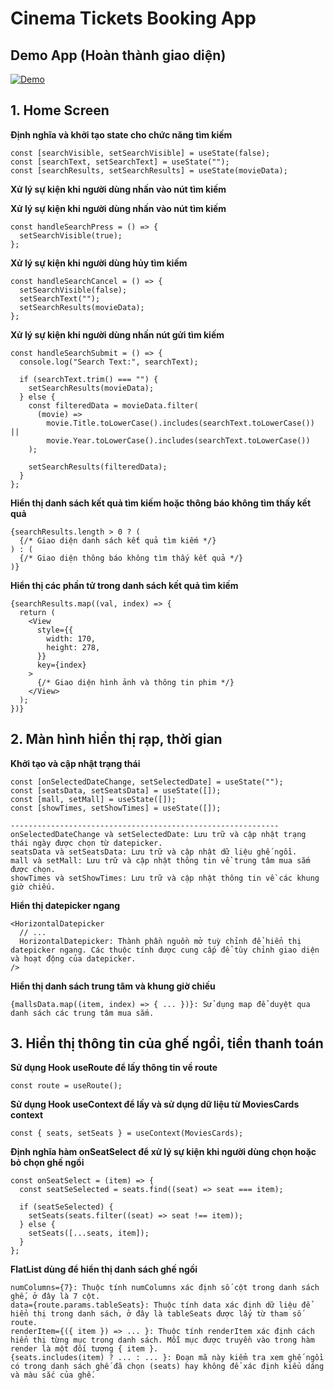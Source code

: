 # Cinema Tickets Booking App
## Demo App (Hoàn thành giao diện)
[![Demo](https://i.ytimg.com/vi/PRjtg3mwPvw/mqdefault.jpg)](https://www.youtube.com/watch?v=PRjtg3mwPvw)

## 1. Home Screen

**Định nghĩa và khởi tạo state cho chức năng tìm kiếm**

```react
const [searchVisible, setSearchVisible] = useState(false);
const [searchText, setSearchText] = useState("");
const [searchResults, setSearchResults] = useState(movieData);
```

**Xử lý sự kiện khi người dùng nhấn vào nút tìm kiếm**

**Xử lý sự kiện khi người dùng nhấn vào nút tìm kiếm**


```react
const handleSearchPress = () => {
  setSearchVisible(true);
};
```

**Xử lý sự kiện khi người dùng hủy tìm kiếm**

```react
const handleSearchCancel = () => {
  setSearchVisible(false);
  setSearchText("");
  setSearchResults(movieData);
};
```

**Xử lý sự kiện khi người dùng nhấn nút gửi tìm kiếm**

```react
const handleSearchSubmit = () => {
  console.log("Search Text:", searchText);

  if (searchText.trim() === "") {
    setSearchResults(movieData);
  } else {
    const filteredData = movieData.filter(
      (movie) =>
        movie.Title.toLowerCase().includes(searchText.toLowerCase()) ||
        movie.Year.toLowerCase().includes(searchText.toLowerCase())
    );

    setSearchResults(filteredData);
  }
};

```

**Hiển thị danh sách kết quả tìm kiếm hoặc thông báo không tìm thấy kết quả**

```react
{searchResults.length > 0 ? (
  {/* Giao diện danh sách kết quả tìm kiếm */}
) : (
  {/* Giao diện thông báo không tìm thấy kết quả */}
)}
```

**Hiển thị các phần tử trong danh sách kết quả tìm kiếm**

```react
{searchResults.map((val, index) => {
  return (
    <View
      style={{
        width: 170,
        height: 278,
      }}
      key={index}
    >
      {/* Giao diện hình ảnh và thông tin phim */}
    </View>
  );
})}
```

## 2. Màn hình hiển thị rạp, thời gian

**Khởi tạo và cập nhật trạng thái**

```react
const [onSelectedDateChange, setSelectedDate] = useState("");
const [seatsData, setSeatsData] = useState([]);
const [mall, setMall] = useState([]);
const [showTimes, setShowTimes] = useState([]);

------------------------------------------------------------
onSelectedDateChange và setSelectedDate: Lưu trữ và cập nhật trạng thái ngày được chọn từ datepicker.
seatsData và setSeatsData: Lưu trữ và cập nhật dữ liệu ghế ngồi.
mall và setMall: Lưu trữ và cập nhật thông tin về trung tâm mua sắm được chọn.
showTimes và setShowTimes: Lưu trữ và cập nhật thông tin về các khung giờ chiếu.

```

**Hiển thị datepicker ngang**

```react
<HorizontalDatepicker
  // ...
  HorizontalDatepicker: Thành phần nguồn mở tuỳ chỉnh để hiển thị datepicker ngang. Các thuộc tính được cung cấp để tùy chỉnh giao diện và hoạt động của datepicker.
/>

```

**Hiển thị danh sách trung tâm và khung giờ chiếu**

```react
{mallsData.map((item, index) => { ... })}: Sử dụng map để duyệt qua danh sách các trung tâm mua sắm.

```

## 3. Hiển thị thông tin của ghế ngồi, tiền thanh toán

**Sử dụng Hook useRoute để lấy thông tin về route**

```react
const route = useRoute();
```

**Sử dụng Hook useContext để lấy và sử dụng dữ liệu từ MoviesCards context**

```react
const { seats, setSeats } = useContext(MoviesCards);

```

**Định nghĩa hàm onSeatSelect để xử lý sự kiện khi người dùng chọn hoặc bỏ chọn ghế ngồi**

```react
const onSeatSelect = (item) => {
  const seatSeSelected = seats.find((seat) => seat === item);

  if (seatSeSelected) {
    setSeats(seats.filter((seat) => seat !== item));
  } else {
    setSeats([...seats, item]);
  }
};
```

**FlatList dùng để hiển thị danh sách ghế ngồi**

```react
numColumns={7}: Thuộc tính numColumns xác định số cột trong danh sách ghế, ở đây là 7 cột.
data={route.params.tableSeats}: Thuộc tính data xác định dữ liệu để hiển thị trong danh sách, ở đây là tableSeats được lấy từ tham số route.
renderItem={({ item }) => ... }: Thuộc tính renderItem xác định cách hiển thị từng mục trong danh sách. Mỗi mục được truyền vào trong hàm render là một đối tượng { item }.
{seats.includes(item) ? ... : ... }: Đoạn mã này kiểm tra xem ghế ngồi có trong danh sách ghế đã chọn (seats) hay không để xác định kiểu dáng và màu sắc của ghế.
```
